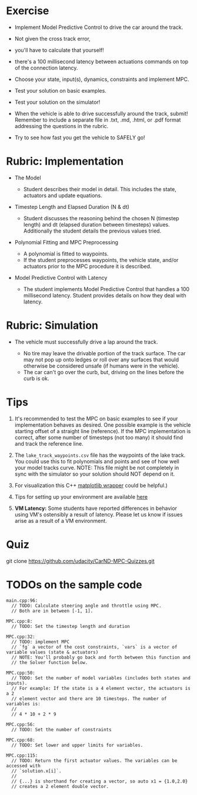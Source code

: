 # Exercise

- Implement Model Predictive Control to drive the car around the track.
- Not given the cross track error,
- you'll have to calculate that yourself!
- there's a 100 millisecond latency between actuations commands on top of the connection latency.


- Choose your state, input(s), dynamics, constraints and implement MPC.
- Test your solution on basic examples.
- Test your solution on the simulator!
- When the vehicle is able to drive successfully around the track, submit!
  Remember to include a separate file in .txt, .md, .html, or .pdf format 
  addressing the questions in the rubric.
- Try to see how fast you get the vehicle to SAFELY go!




# Rubric: Implementation

- The Model

   - Student describes their model in detail.
     This includes the state, actuators and update equations.

- Timestep Length and Elapsed Duration (N & dt)

  - Student discusses the reasoning behind the chosen N (timestep
    length) and dt (elapsed duration between timesteps) values.
    Additionally the student details the previous values tried.

- Polynomial Fitting and MPC Preprocessing

  - A polynomial is fitted to waypoints.
  - If the student preprocesses waypoints, the vehicle state, and/or
    actuators prior to the MPC procedure it is described.

- Model Predictive Control with Latency

  - The student implements Model Predictive Control that handles a 100 millisecond latency.
    Student provides details on how they deal with latency.


# Rubric: Simulation

- The vehicle must successfully drive a lap around the track.

  - No tire may leave the drivable portion of the track surface.
    The car may not pop up onto ledges or roll over any surfaces that
    would otherwise be considered unsafe (if humans were in the vehicle).
  - The car can't go over the curb, but, driving on the lines before the curb is ok.


# Tips

1. It's recommended to test the MPC on basic examples to see if your
   implementation behaves as desired. One possible example is the
   vehicle starting offset of a straight line (reference). 
   If the MPC implementation is correct, after some number of timesteps 
   (not too many) it should find and track the reference line.

2. The `lake_track_waypoints.csv` file has the waypoints of the lake track.
   You could use this to fit polynomials and points and see of
   how well your model tracks curve. 
   NOTE: This file might be not completely in sync with the simulator
   so your solution should NOT depend on it.

3. For visualization this C++ [matplotlib wrapper](https://github.com/lava/matplotlib-cpp) could be helpful.)

4.  Tips for setting up your environment are available
    [here](https://classroom.udacity.com/nanodegrees/nd013/parts/40f38239-66b6-46ec-ae68-03afd8a601c8/modules/0949fca6-b379-42af-a919-ee50aa304e6a/lessons/f758c44c-5e40-4e01-93b5-1a82aa4e044f/concepts/23d376c7-0195-4276-bdf0-e02f1f3c665d)

5. **VM Latency:** Some students have reported differences in behavior using VM's ostensibly a result of latency.
   Please let us know if issues arise as a result of a VM environment.


# Quiz

git clone https://github.com/udacity/CarND-MPC-Quizzes.git



# TODOs on the sample code

    main.cpp:96:
      // TODO: Calculate steering angle and throttle using MPC.
      // Both are in between [-1, 1].
    
    MPC.cpp:8:
      // TODO: Set the timestep length and duration
    
    MPC.cpp:32:
      // TODO: implement MPC
      // `fg` a vector of the cost constraints, `vars` is a vector of variable values (state & actuators)
      // NOTE: You'll probably go back and forth between this function and
      // the Solver function below.
    
    MPC.cpp:50:
      // TODO: Set the number of model variables (includes both states and inputs).
      // For example: If the state is a 4 element vector, the actuators is a 2
      // element vector and there are 10 timesteps. The number of variables is:
      //
      // 4 * 10 + 2 * 9
    
    MPC.cpp:56:
      // TODO: Set the number of constraints
    
    MPC.cpp:68:
      // TODO: Set lower and upper limits for variables.
    
    MPC.cpp:115:
      // TODO: Return the first actuator values. The variables can be accessed with
      // `solution.x[i]`.
      //
      // {...} is shorthand for creating a vector, so auto x1 = {1.0,2.0}
      // creates a 2 element double vector.


